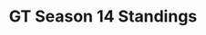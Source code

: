 ---
layout: seasons_fetch
slug: s14
title: GT Season 14 Standings
description: GT Season 14 Standings
permalink: '/:categories/standings'
category: gt
menu_title: GT Standings
menu_icon: /assets/site-img/gt.png
menu_hide: true
---